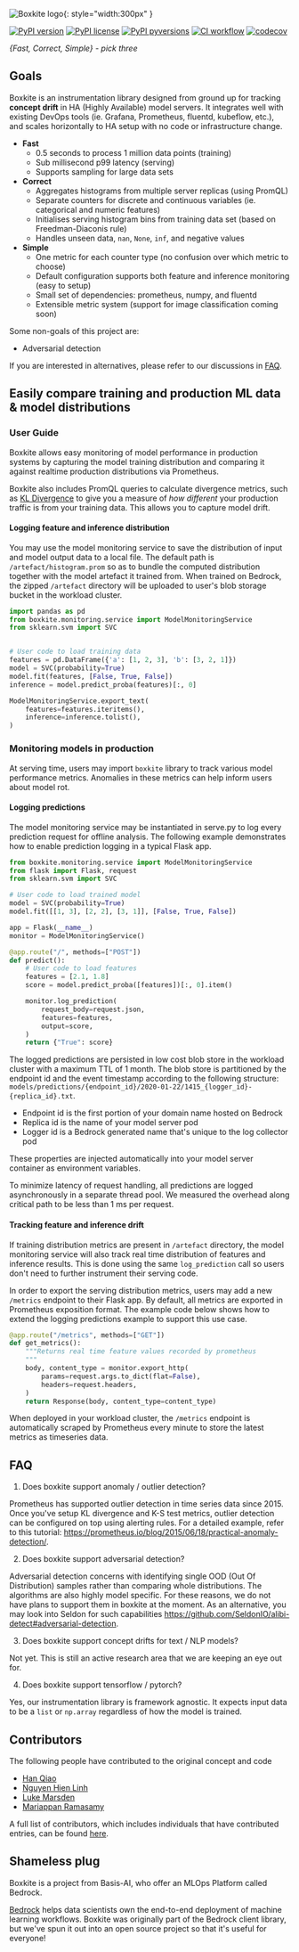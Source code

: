 ![Boxkite logo](images/boxkite-text.png){: style="width:300px" }

[![PyPI version](https://badge.fury.io/py/boxkite.svg)](https://pypi.python.org/pypi/boxkite/)
[![PyPI license](https://img.shields.io/pypi/l/boxkite.svg)](https://pypi.python.org/pypi/boxkite/)
[![PyPI pyversions](https://img.shields.io/pypi/pyversions/boxkite.svg)](https://pypi.python.org/pypi/boxkite/)
[![CI workflow](https://github.com/basisai/boxkite/actions/workflows/ci.yml/badge.svg)](https://github.com/basisai/boxkite/actions/workflows/ci.yml)
[![codecov](https://codecov.io/gh/basisai/boxkite/branch/master/graph/badge.svg?token=0qgLm01XN3)](https://codecov.io/gh/basisai/boxkite)

*{Fast, Correct, Simple} - pick three*

## Goals

Boxkite is an instrumentation library designed from ground up for tracking **concept drift** in HA (Highly Available) model servers. It integrates well with existing DevOps tools (ie. Grafana, Prometheus, fluentd, kubeflow, etc.), and scales horizontally to HA setup with no code or infrastructure change.

- **Fast**
    - 0.5 seconds to process 1 million data points (training)
    - Sub millisecond p99 latency (serving)
    - Supports sampling for large data sets
- **Correct**
    - Aggregates histograms from multiple server replicas (using PromQL)
    - Separate counters for discrete and continuous variables (ie. categorical and numeric features)
    - Initialises serving histogram bins from training data set (based on Freedman-Diaconis rule)
    - Handles unseen data, `nan`, `None`, `inf`, and negative values
- **Simple**
    - One metric for each counter type (no confusion over which metric to choose)
    - Default configuration supports both feature and inference monitoring (easy to setup)
    - Small set of dependencies: prometheus, numpy, and fluentd
    - Extensible metric system (support for image classification coming soon)

Some non-goals of this project are:
- Adversarial detection

If you are interested in alternatives, please refer to our discussions in [FAQ](#FAQ).

## Easily compare training and production ML data & model distributions

### User Guide

Boxkite allows easy monitoring of model performance in production systems by capturing the model training distribution and comparing it against realtime production distributions via Prometheus.

Boxkite also includes PromQL queries to calculate divergence metrics, such as [KL Divergence](https://en.wikipedia.org/wiki/Kullback%E2%80%93Leibler_divergence) to give you a measure of _how different_ your production traffic is from your training data. This allows you to capture model drift.

#### Logging feature and inference distribution

You may use the model monitoring service to save the distribution of input and model output data to a local file. The default path is `/artefact/histogram.prom` so as to bundle the computed distribution together with the model artefact it trained from. When trained on Bedrock, the zipped `/artefact` directory will be uploaded to user's blob storage bucket in the workload cluster.

```python
import pandas as pd
from boxkite.monitoring.service import ModelMonitoringService
from sklearn.svm import SVC


# User code to load training data
features = pd.DataFrame({'a': [1, 2, 3], 'b': [3, 2, 1]})
model = SVC(probability=True)
model.fit(features, [False, True, False])
inference = model.predict_proba(features)[:, 0]

ModelMonitoringService.export_text(
    features=features.iteritems(),
    inference=inference.tolist(),
)
```

### Monitoring models in production

At serving time, users may import `boxkite` library to track various model performance metrics. Anomalies in these metrics can help inform users about model rot.

#### Logging predictions

The model monitoring service may be instantiated in serve.py to log every prediction request for offline analysis. The following example demonstrates how to enable prediction logging in a typical Flask app.

```python
from boxkite.monitoring.service import ModelMonitoringService
from flask import Flask, request
from sklearn.svm import SVC

# User code to load trained model
model = SVC(probability=True)
model.fit([[1, 3], [2, 2], [3, 1]], [False, True, False])

app = Flask(__name__)
monitor = ModelMonitoringService()

@app.route("/", methods=["POST"])
def predict():
    # User code to load features
    features = [2.1, 1.8]
    score = model.predict_proba([features])[:, 0].item()

    monitor.log_prediction(
        request_body=request.json,
        features=features,
        output=score,
    )
    return {"True": score}
```

The logged predictions are persisted in low cost blob store in the workload cluster with a maximum TTL of 1 month. The blob store is partitioned by the endpoint id and the event timestamp according to the following structure: `models/predictions/{endpoint_id}/2020-01-22/1415_{logger_id}-{replica_id}.txt`.

- Endpoint id is the first portion of your domain name hosted on Bedrock
- Replica id is the name of your model server pod
- Logger id is a Bedrock generated name that's unique to the log collector pod

These properties are injected automatically into your model server container as environment variables.

To minimize latency of request handling, all predictions are logged asynchronously in a separate thread pool. We measured the overhead along critical path to be less than 1 ms per request.

#### Tracking feature and inference drift

If training distribution metrics are present in `/artefact` directory, the model monitoring service will also track real time distribution of features and inference results. This is done using the same `log_prediction` call so users don't need to further instrument their serving code.

In order to export the serving distribution metrics, users may add a new `/metrics` endpoint to their Flask app. By default, all metrics are exported in Prometheus exposition format. The example code below shows how to extend the logging predictions example to support this use case.

```python
@app.route("/metrics", methods=["GET"])
def get_metrics():
    """Returns real time feature values recorded by prometheus
    """
    body, content_type = monitor.export_http(
        params=request.args.to_dict(flat=False),
        headers=request.headers,
    )
    return Response(body, content_type=content_type)
```

When deployed in your workload cluster, the `/metrics` endpoint is automatically scraped by Prometheus every minute to store the latest metrics as timeseries data.

## FAQ

1. Does boxkite support anomaly / outlier detection?

Prometheus has supported outlier detection in time series data since 2015. Once you've setup KL divergence and K-S test metrics, outlier detection can be configured on top using alerting rules. For a detailed example, refer to this tutorial: https://prometheus.io/blog/2015/06/18/practical-anomaly-detection/.

2. Does boxkite support adversarial detection?

Adversarial detection concerns with identifying single OOD (Out Of Distribution) samples rather than comparing whole distributions. The algorithms are also highly model specific. For these reasons, we do not have plans to support them in boxkite at the moment. As an alternative, you may look into Seldon for such capabilities https://github.com/SeldonIO/alibi-detect#adversarial-detection.

3. Does boxkite support concept drifts for text / NLP models?

Not yet. This is still an active research area that we are keeping an eye out for.

4. Does boxkite support tensorflow / pytorch?

Yes, our instrumentation library is framework agnostic. It expects input data to be a `list` or `np.array` regardless of how the model is trained.

## Contributors

The following people have contributed to the original concept and code

- [Han Qiao](https://github.com/sweatybridge)
- [Nguyen Hien Linh](https://github.com/nglinh)
- [Luke Marsden](https://github.com/lukemarsden)
- [Mariappan Ramasamy](https://github.com/Mariappan)

A full list of contributors, which includes individuals that have contributed entries, can be found [here](https://github.com/basisai/model-monitoring/graphs/contributors).

## Shameless plug

Boxkite is a project from Basis-AI, who offer an MLOps Platform called Bedrock.

[Bedrock](https://basis-ai.com/product) helps data scientists own the end-to-end deployment of machine learning workflows. Boxkite was originally part of the Bedrock client library, but we've spun it out into an open source project so that it's useful for everyone!
